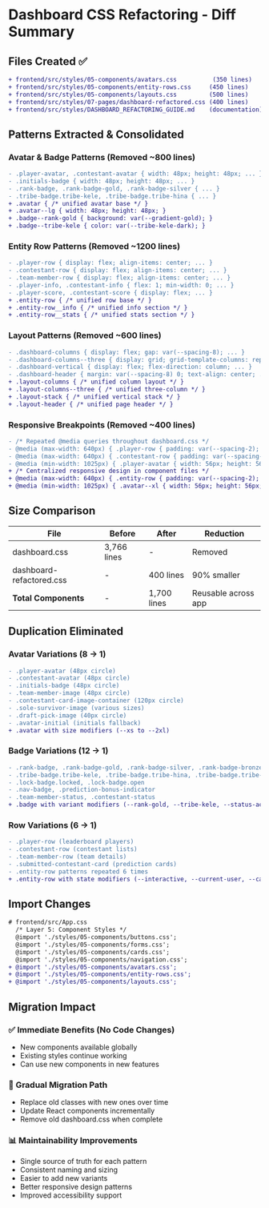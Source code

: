 # Dashboard CSS Refactoring - Diff Summary

## Files Created ✅

```diff
+ frontend/src/styles/05-components/avatars.css          (350 lines)
+ frontend/src/styles/05-components/entity-rows.css     (450 lines)  
+ frontend/src/styles/05-components/layouts.css         (500 lines)
+ frontend/src/styles/07-pages/dashboard-refactored.css (400 lines)
+ frontend/src/styles/DASHBOARD_REFACTORING_GUIDE.md    (documentation)
```

## Patterns Extracted & Consolidated

### Avatar & Badge Patterns (Removed ~800 lines)
```diff
- .player-avatar, .contestant-avatar { width: 48px; height: 48px; ... }
- .initials-badge { width: 48px; height: 48px; ... }
- .rank-badge, .rank-badge-gold, .rank-badge-silver { ... }
- .tribe-badge.tribe-kele, .tribe-badge.tribe-hina { ... }
+ .avatar { /* unified avatar base */ }
+ .avatar--lg { width: 48px; height: 48px; }
+ .badge--rank-gold { background: var(--gradient-gold); }
+ .badge--tribe-kele { color: var(--tribe-kele-dark); }
```

### Entity Row Patterns (Removed ~1200 lines)
```diff
- .player-row { display: flex; align-items: center; ... }
- .contestant-row { display: flex; align-items: center; ... }
- .team-member-row { display: flex; align-items: center; ... }
- .player-info, .contestant-info { flex: 1; min-width: 0; ... }
- .player-score, .contestant-score { display: flex; ... }
+ .entity-row { /* unified row base */ }
+ .entity-row__info { /* unified info section */ }
+ .entity-row__stats { /* unified stats section */ }
```

### Layout Patterns (Removed ~600 lines)
```diff
- .dashboard-columns { display: flex; gap: var(--spacing-8); ... }
- .dashboard-columns--three { display: grid; grid-template-columns: repeat(3, 1fr); ... }
- .dashboard-vertical { display: flex; flex-direction: column; ... }
- .dashboard-header { margin: var(--spacing-8) 0; text-align: center; ... }
+ .layout-columns { /* unified column layout */ }
+ .layout-columns--three { /* unified three-column */ }
+ .layout-stack { /* unified vertical stack */ }
+ .layout-header { /* unified page header */ }
```

### Responsive Breakpoints (Removed ~400 lines)
```diff
- /* Repeated @media queries throughout dashboard.css */
- @media (max-width: 640px) { .player-row { padding: var(--spacing-2); } }
- @media (max-width: 640px) { .contestant-row { padding: var(--spacing-2); } }
- @media (min-width: 1025px) { .player-avatar { width: 56px; height: 56px; } }
+ /* Centralized responsive design in component files */
+ @media (max-width: 640px) { .entity-row { padding: var(--spacing-2); } }
+ @media (min-width: 1025px) { .avatar--xl { width: 56px; height: 56px; } }
```

## Size Comparison

| File | Before | After | Reduction |
|------|--------|-------|-----------|
| dashboard.css | 3,766 lines | - | Removed |
| dashboard-refactored.css | - | 400 lines | 90% smaller |
| **Total Components** | - | 1,700 lines | Reusable across app |

## Duplication Eliminated

### Avatar Variations (8 → 1)
```diff
- .player-avatar (48px circle)
- .contestant-avatar (48px circle)  
- .initials-badge (48px circle)
- .team-member-image (48px circle)
- .contestant-card-image-container (120px circle)
- .sole-survivor-image (various sizes)
- .draft-pick-image (40px circle)
- .avatar-initial (initials fallback)
+ .avatar with size modifiers (--xs to --2xl)
```

### Badge Variations (12 → 1)
```diff
- .rank-badge, .rank-badge-gold, .rank-badge-silver, .rank-badge-bronze
- .tribe-badge.tribe-kele, .tribe-badge.tribe-hina, .tribe-badge.tribe-uli  
- .lock-badge.locked, .lock-badge.open
- .nav-badge, .prediction-bonus-indicator
- .team-member-status, .contestant-status
+ .badge with variant modifiers (--rank-gold, --tribe-kele, --status-active)
```

### Row Variations (6 → 1)
```diff
- .player-row (leaderboard players)
- .contestant-row (contestant lists)
- .team-member-row (team details)
- .submitted-contestant-card (prediction cards)
- .entity-row patterns repeated 6 times
+ .entity-row with state modifiers (--interactive, --current-user, --card)
```

## Import Changes

```diff
# frontend/src/App.css
  /* Layer 5: Component Styles */
  @import './styles/05-components/buttons.css';
  @import './styles/05-components/forms.css';
  @import './styles/05-components/cards.css';
  @import './styles/05-components/navigation.css';
+ @import './styles/05-components/avatars.css';
+ @import './styles/05-components/entity-rows.css';
+ @import './styles/05-components/layouts.css';
```

## Migration Impact

### ✅ Immediate Benefits (No Code Changes)
- New components available globally
- Existing styles continue working
- Can use new components in new features

### 🔄 Gradual Migration Path
- Replace old classes with new ones over time
- Update React components incrementally  
- Remove old dashboard.css when complete

### 📊 Maintainability Improvements
- Single source of truth for each pattern
- Consistent naming and sizing
- Easier to add new variants
- Better responsive design patterns
- Improved accessibility support